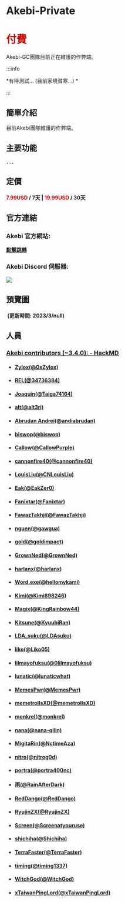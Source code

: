 # Akebi-Private

# <font color=#C00000>付費</font>

Akebi-GC團隊目前正在維護的作弊端。

:::info

*有待測試... (目前家境貧寒...) *

:::

<!--div align=center>
    <img src="" width="520"/>
</div-->

## 簡單介紹

目前Akebi團隊維護的作弊端。 

## 主要功能

**`...`**

## 定價

#### <font color=#C00000>7.99USD</font> / 7天 | <font color=#C00000>19.99USD</font> / 30天

## 官方連結

### Akebi 官方網站: 

[**點擊跳轉**](http://akebi-private.com/shop/)

### Akebi Discord 伺服器: 
<a href="https://discord.gg/akebi"><img  src="https://img.shields.io/discord/440536354544156683?label=Discord&logo=discord&style=for-the-badge&color=blueviolet"></a>

## 預覽圖

#### &nbsp;(更新時間: 2023/3/null)&nbsp;

## 人員

### [Akebi contributors (~3.4.0): - HackMD](https://hackmd.io/@xTaiwanPingLord/AkebiGCContributors)
- #### [Zylox(@0xZylox)](https://github.com/0xZylox)
- #### [REL(@34736384)](https://github.com/34736384)
- #### [Joaquin(@Taiga74164)](https://github.com/Taiga74164)
- #### [alt(@alt3ri)](https://github.com/alt3ri)
- #### [Abrudan Andrei(@andiabrudan)](https://github.com/andiabrudan)
- #### [biswop(@biswop)](https://github.com/biswop)
- #### [Callow(@CallowPurple)](https://github.com/CallowPurple)
- #### [cannonfire40(@cannonfire40)](https://github.com/cannonfire40)
- #### [LouisLiu(@CNLouisLiu)](https://github.com/CNLouisLiu)
- #### [Eak(@EakZer0)](https://github.com/EakZer0)
- #### [Fanixtar(@Fanixtar)](https://github.com/Fanixtar)
- #### [FawazTakhji(@FawazTakhji)](https://github.com/FawazTakhji)
- #### [nguen(@gawgua)](https://github.com/gawgua)
- #### [gold(@goldimpact)](https://github.com/goldimpact)
- #### [GrownNed(@GrownNed)](https://github.com/GrownNed)
- #### [harlanx(@harlanx)](https://github.com/harlanx)
- #### [Word.exe(@hellomykami)](https://github.com/hellomykami)
- #### [Kimi(@Kimi898246)](https://github.com/Kimi898246)
- #### [Magix(@KingRainbow44)](https://github.com/KingRainbow44)
- #### [Kitsune(@KyuubiRan)](https://github.com/KyuubiRan)
- #### [LDA_suku(@LDAsuku)](https://github.com/LDAsuku)
- #### [liko(@Liko05)](https://github.com/Liko05)
- #### [lilmayofuksu(@0lilmayofuksu)](https://github.com/lilmayofuksu)
- #### [lunatic(@lunaticwhat)](https://github.com/lunaticwhat)
- #### [MemesPwr(@MemesPwr)](https://github.com/MemesPwr)
- #### [memetrollsXD(@memetrollsXD)](https://github.com/memetrollsXD)
- #### [monkrel(@monkrel)](https://github.com/monkrel)
- #### [nana(@nana-qilin)](https://github.com/nana-qilin)
- #### [MigitaRin(@NctimeAza)](https://github.com/NctimeAza)
- #### [nitro(@nitrog0d)](https://github.com/nitrog0d)
- #### [portra(@portra400nc)](https://github.com/portra400nc)
- #### [雨(@RainAfterDark)](https://github.com/RainAfterDark)
- #### [RedDango(@RedDango)](https://github.com/RedDango)
- #### [RyujinZX(@RyujinZX)](https://github.com/RyujinZX)
- #### [Screen(@Screenatyouruse)](https://github.com/Screenatyouruse)
- #### [shichiha(@Shichiha)](https://github.com/Shichiha)
- #### [TerraFaster(@TerraFaster)](https://github.com/TerraFaster)
- #### [timing(@timing1337)](https://github.com/timing1337)
- #### [WitchGod(@WitchGod)](https://github.com/WitchGod)
- #### [xTaiwanPingLord(@xTaiwanPingLord)](https://github.com/xTaiwanPingLord)
